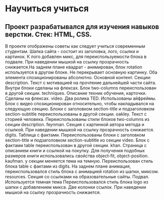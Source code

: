 # Научиться учиться
Проект разрабатывался для изучения навыков верстки.
Стек: HTML, CSS.
---
В проекте отображены советы как следует учиться современным студентам.
Шапка сайта - состоит из заголовка, лого, ссылки и картинок. К лого добавлен микс, для переиспользуемости блока в подвале. При наведении мышкой на ссылку прозрачность снижается.На заднем плане квадрат - анимирован, блок rotation используется в другом блоке. Не перекрывает основную картинку. Оба элемента спозиционированы абсолютно.
 Основной контент. Секции:
  description. Текст с мотивацией на прочтение дальнейшей части сайта. Внутри блоки сделаны на флексах. Блок two-columns переиспользован в другой секции.
  techniques. Описание техник обучения, карточки. Сделаны на флексах.
  video. Два ролика TED. Использованы айфреймы. Блок с видео спозиционирован относительно, чтобы накладывался на следующую секцию. Блоки с заголовком section-title и подзаголовком section-subtitle переиспользованы в другой секции.
  oakley. Текст с сторией человека. Переиспользованы стили блоков two-columns из секции description.
  feynman. Секция с картинкой автора метода и ссылкой. При наведении мышкой на ссылку прозрачность снижается.
  digits. Таблица с фактами. Переиспользованы блоки с заголовком section-title и подзаголовком section-subtitle из секции video. Блок с фактами table переиспользован в другой секции.
  khan. Страница с описанием книги и ссылкой на покупку. Для получения подобных размеров книги использовались свойства object-fit, object-position.
  kaufman. у секции меняется тема на темную. Переиспользован стиль блока table с фактами из digits. На заднем плане анимация, переиспользовался стиль блока с анимацией rotation из шапки, миксом.
  resources. Секция со ссылками на образовательные сайты.
Подвал. Используется темная тема Переиспользовался стиль блока logo из шапки с добавлением микса. Две колонки ссылок. При наведении мышкой на ссылку прозрачность снижается.
